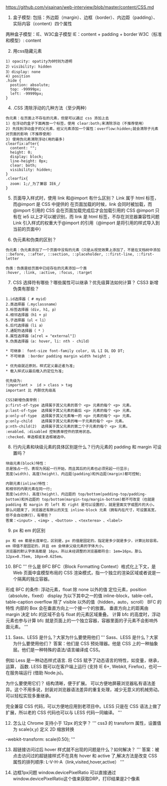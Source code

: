 https://github.com/yisainan/web-interview/blob/master/content/CSS.md
1. 盒子模型: 
包括：外边距（margin）、边框（border）、内边距（padding）、实际内容（content）四个属性

两种盒子模型：IE、W3C盒子模型
IE：content + padding + border
W3C（标准和模型）: content

2. 用css隐藏元素
```
1) opacity: opatity为0时则为透明
2）visibility: hidden
3）display: none
4) position
.hide {
  postion: absolute;
  top: -99999px;
  left: -99999px;
}
```

4. .CSS 清除浮动的几种方法（至少两种）
```
伪元素：在页面上不存在的元素，但是可以通过 css 添加上去
1) 在浮动的盒子下面再放一个标签，使用 clear:both;来清除浮动（不推荐使用）
2) 先找到浮动盒子的父元素，给父元素添加一个属性：overflow:hidden;就会清除子元素对页面的影响（不推荐使用）
3) 使用伪元素清除浮动(用的最多)
clearfix:after{
  content: "";
  height: 0;
  display: block;
  line-height: 0px;
  clear: both;
  visibility: hidden;
}
.clearfix{
  zoom: 1;/_为了兼容 IE6_/
}
```
5. 页面导入样式时，使用 link 和@import 有什么区别？
Link 属于 html 标签，而@import 是 CSS 中提供的
在页面加载的时候，link 会同时被加载，而@import 引用的 CSS 会在页面加载完成后才会加载引用的 CSS
@import 只有在 ie5 以上才可以被识别，而 link 是 html 标签，不存在浏览器兼容性问题
Link 引入样式的权重大于@import 的引用（@import 是将引用的样式导入到当前的页面中）

6. 伪元素和伪类的区别？
```
伪元素：伪元素添加了一个页面中没有的元素（只是从视觉效果上添加了，不是在文档树中添加
::before, ::after, ::section, ::placeholder, ::first-line, ::first-letter

伪类：伪类是给页面中已经存在的元素添加一个类
:hover, :link, :active, :focus, :target
```

7. CSS 选择符有哪些？哪些属性可以继承？优先级算法如何计算？ CSS3 新增伪类有那些？
```
1.id选择器（ # myid）
2.类选择器（.myclassname）
3.标签选择器（div, h1, p）
4.相邻选择器（h1 + p）
5.子选择器（ul < li）
6.后代选择器（li a）
7.通配符选择器（ * ）
8.属性选择器（a[rel = "external"]）
9.伪类选择器（a: hover, li: nth - child）

* 可继承： font-size font-family color, UL LI DL DD DT;
* 不可继承 ：border padding margin width height ;

* 优先级就近原则，样式定义最近者为准;
* 载入样式以最后载入的定位为准;

优先级为:
!important >  id > class > tag  
important 比 内联优先级高

CSS3新增伪类举例：
p:first-of-type 选择属于其父元素的首个 <p> 元素的每个 <p> 元素。
p:last-of-type  选择属于其父元素的最后 <p> 元素的每个 <p> 元素。
p:only-of-type  选择属于其父元素唯一的 <p> 元素的每个 <p> 元素。
p:only-child    选择属于其父元素的唯一子元素的每个 <p> 元素。
p:nth-child(2)  选择属于其父元素的第二个子元素的每个 <p> 元素。
:enabled、:disabled 控制表单控件的禁用状态。
:checked，单选框或复选框被选中。
```

8. 行内元素和块级元素的具体区别是什么？行内元素的 padding 和 margin 可设置吗？
```
块级元素(block)特性：
总是独占一行，表现为另起一行开始，而且其后的元素也必须另起一行显示;
宽度(width)、高度(height)、内边距(padding)和外边距(margin)都可控制;

内联元素(inline)特性：
和相邻的内联元素在同一行;
宽度(width)、高度(height)、内边距的 top/bottom(padding-top/padding-bottom)和外边距的 top/bottom(margin-top/margin-bottom)都不可改变（也就是 padding 和 margin 的 left 和 right 是可以设置的），就是里面文字或图片的大小。
那么问题来了，浏览器还有默认的天生 inline-block 元素（拥有内在尺寸，可设置高宽，但不会自动换行），有哪些？
答案：<input> 、<img> 、<button> 、<texterea> 、<label>
```

9. px 和 em 的区别
```
px 和 em 都是长度单位，区别是，px 的值是固定的，指定是多少就是多少，计算比较容易。em 得值不是固定的，并且 em 会继承父级元素的字体大小。
浏览器的默认字体高都是 16px。所以未经调整的浏览器都符合: 1em=16px。那么 12px=0.75em, 10px=0.625em。
```

10. BFC
'''
什么是 BFC
BFC（Block Formatting Context）格式化上下文，是 Web 页面中盒模型布局的 CSS 渲染模式，指一个独立的渲染区域或者说是一个隔离的独立容器。

形成 BFC 的条件:
浮动元素，float 除 none 以外的值
定位元素，position（absolute，fixed）
display 为以下其中之一的值 inline-block，table-cell，table-caption
overflow 除了 visible 以外的值（hidden，auto，scroll）
BFC 的特性
内部的 Box 会在垂直方向上一个接一个的放置。
垂直方向上的距离由 margin 决定
bfc 的区域不会与 float 的元素区域重叠。
计算 bfc 的高度时，浮动元素也参与计算
bfc 就是页面上的一个独立容器，容器里面的子元素不会影响外面元素。
'''

11. Sass、LESS 是什么？大家为什么要使用他们
'''
Sass、LESS 是什么？大家为什么要使用他们？
答案：他们是 CSS 预处理器。他是 CSS 上的一种抽象层。他们是一种特殊的语法/语言编译成 CSS。

例如 Less 是一种动态样式语言. 将 CSS 赋予了动态语言的特性，如变量，继承，运算， 函数. LESS 既可以在客户端上运行 (支持 IE 6+, Webkit, Firefox)，也可一在服务端运行 (借助 Node.js)。

为什么要使用它们？
结构清晰，便于扩展。
可以方便地屏蔽浏览器私有语法差异。这个不用多说，封装对浏览器语法差异的重复处理，减少无意义的机械劳动。
可以轻松实现多重继承。

完全兼容 CSS 代码，可以方便地应用到老项目中。LESS 只是在 CSS 语法上做了扩展，所以老的 CSS 代码也可以与 LESS 代码一同编译。
'''

12. 怎么让 Chrome 支持小于 12px 的文字？
'''
css3 的 transform 属性，设置值为 scale(x,y) 定义 2D 缩放转换

-webkit-transform: scale(0.50);
'''

13. 超链接访问过后 hover 样式就不出现的问题是什么？如何解决？
'''
答案：被点击访问过的超链接样式不在具有 hover 和 active 了,解决方法是改变 CSS 属性的排列顺序: L-V-H-A（link,visited,hover,active）
'''

14. 边框1px问题
window.devicePixelRatio 
可以直接通过window.devicePixelRatio这个值来获取DRP，打印结果是2个像素